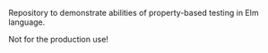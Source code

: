 Repository to demonstrate abilities of property-based testing in Elm language.

Not for the production use!
